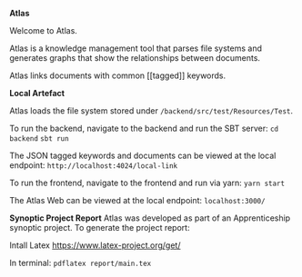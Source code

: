 **Atlas**

Welcome to Atlas.

Atlas is a knowledge management tool that parses file systems and generates graphs that show the relationships between documents.

Atlas links documents with common [[tagged]] keywords.


**Local Artefact**

Atlas loads the file system stored under `/backend/src/test/Resources/Test`.

To run the backend, navigate to the backend and run the SBT server:
`cd backend`
`sbt run`

The JSON tagged keywords and documents can be viewed at the local endpoint:
`http://localhost:4024/local-link`

To run the frontend, navigate to the frontend and run via yarn:
`yarn start`

The Atlas Web can be viewed at the local endpoint:
`localhost:3000/`

**Synoptic Project Report**
Atlas was developed as part of an Apprenticeship synoptic project. To generate the project report:

Intall Latex
https://www.latex-project.org/get/

In terminal:
`pdflatex report/main.tex`